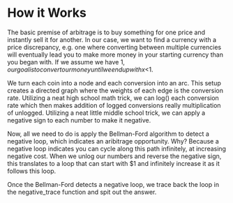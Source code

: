 # How it Works

The basic premise of arbitrage is to buy something for one price and instantly sell it for another. In our case, we want to find a currency with a price discrepancy, e.g. one where converting between multiple currencies will eventually lead you to make more money in your starting currency than you began with. If we assume we have $1, our goal is to convert our money until we end up with x<$1.

We turn each coin into a node and each conversion into an arc. This setup creates a directed graph where the weights of each edge is the conversion rate. Utilizing a neat high school math trick, we can log() each conversion rate which then makes addition of logged conversions really multiplication of unlogged. Utilizing a neat little middle school trick, we can apply a negative sign to each number to make it negative.

Now, all we need to do is apply the Bellman-Ford algorithm to detect a negative loop, which indicates an aribitrage opportunity. Why? Because a negative loop indicates you can cycle along this path infinitely, at increasing negative cost. When we unlog our numbers and reverse the negative sign, this translates to a loop that can start with $1 and infinitely increase it as it follows this loop.

Once the Bellman-Ford detects a negative loop, we trace back the loop in the negative_trace function and spit out the answer.
